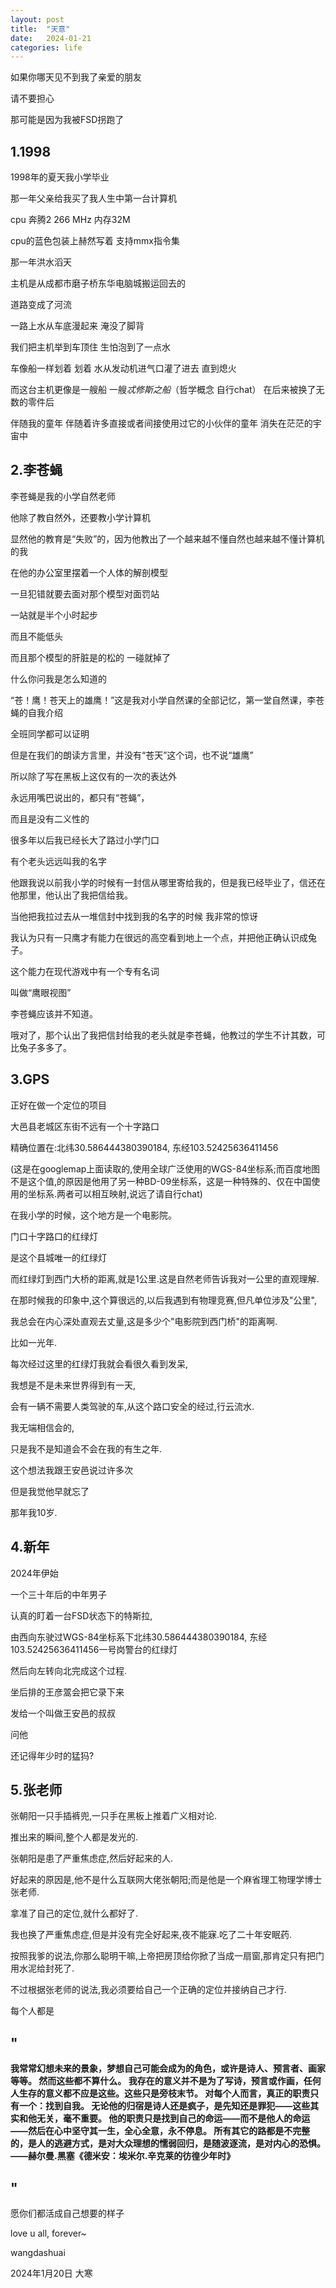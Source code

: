 ```yaml
---
layout: post
title:  "天意"
date:   2024-01-21 
categories: life
---
```


如果你哪天见不到我了亲爱的朋友

请不要担心

那可能是因为我被FSD拐跑了



## 1.1998

1998年的夏天我小学毕业

那一年父亲给我买了我人生中第一台计算机

cpu 奔腾2 266 MHz 内存32M

cpu的蓝色包装上赫然写着 支持mmx指令集

那一年洪水滔天

主机是从成都市磨子桥东华电脑城搬运回去的

道路变成了河流

一路上水从车底漫起来 淹没了脚背

我们把主机举到车顶住 生怕泡到了一点水

车像船一样划着 划着 水从发动机进气口灌了进去 直到熄火

而这台主机更像是一艘船 一艘*忒修斯之船*（哲学概念 自行chat） 在后来被换了无数的零件后

伴随我的童年 伴随着许多直接或者间接使用过它的小伙伴的童年 消失在茫茫的宇宙中



## 2.李苍蝇

李苍蝇是我的小学自然老师

他除了教自然外，还要教小学计算机

显然他的教育是“失败”的，因为他教出了一个越来越不懂自然也越来越不懂计算机的我

在他的办公室里摆着一个人体的解剖模型

一旦犯错就要去面对那个模型对面罚站

一站就是半个小时起步

而且不能低头

而且那个模型的肝脏是的松的 一碰就掉了

什么你问我是怎么知道的



“苍！鹰！苍天上的雄鹰！”这是我对小学自然课的全部记忆，第一堂自然课，李苍蝇的自我介绍

全班同学都可以证明

但是在我们的朗读方言里，并没有“苍天”这个词，也不说“雄鹰”

所以除了写在黑板上这仅有的一次的表达外

永远用嘴巴说出的，都只有“苍蝇”，

而且是没有二义性的



很多年以后我已经长大了路过小学门口

有个老头远远叫我的名字

他跟我说以前我小学的时候有一封信从哪里寄给我的，但是我已经毕业了，信还在他那里，他认出了我把信给我。

当他把我拉过去从一堆信封中找到我的名字的时候 我非常的惊讶

我认为只有一只鹰才有能力在很远的高空看到地上一个点，并把他正确认识成兔子。

这个能力在现代游戏中有一个专有名词

叫做“鹰眼视图”

李苍蝇应该并不知道。

哦对了，那个认出了我把信封给我的老头就是李苍蝇，他教过的学生不计其数，可比兔子多多了。



## 3.GPS

正好在做一个定位的项目

大邑县老城区东街不远有一个十字路口

精确位置在:北纬30.586444380390184, 东经103.52425636411456

(这是在googlemap上面读取的,使用全球广泛使用的WGS-84坐标系;而百度地图不是这个值,的原因是他用了另一种BD-09坐标系，这是一种特殊的、仅在中国使用的坐标系.两者可以相互映射,说远了请自行chat)

在我小学的时候，这个地方是一个电影院。

门口十字路口的红绿灯

是这个县城唯一的红绿灯

而红绿灯到西门大桥的距离,就是1公里.这是自然老师告诉我对一公里的直观理解.

在那时候我的印象中,这个算很远的,以后我遇到有物理竞赛,但凡单位涉及"公里",

我总会在内心深处直观去丈量,这是多少个"电影院到西门桥"的距离啊.

比如一光年.



每次经过这里的红绿灯我就会看很久看到发呆,

我想是不是未来世界得到有一天,

会有一辆不需要人类驾驶的车,从这个路口安全的经过,行云流水.

我无端相信会的,

只是我不是知道会不会在我的有生之年.

这个想法我跟王安邑说过许多次

但是我觉他早就忘了

那年我10岁.




## 4.新年

2024年伊始

一个三十年后的中年男子

认真的盯着一台FSD状态下的特斯拉,

由西向东驶过WGS-84坐标系下北纬30.586444380390184, 东经103.52425636411456一号岗警台的红绿灯

然后向左转向北完成这个过程.

坐后排的王彦翯会把它录下来

发给一个叫做王安邑的叔叔

问他

还记得年少时的猛犸?





## 5.张老师

张朝阳一只手插裤兜,一只手在黑板上推着广义相对论.

推出来的瞬间,整个人都是发光的.

张朝阳是患了严重焦虑症,然后好起来的人.

好起来的原因是,他不是什么互联网大佬张朝阳;而是他是一个麻省理工物理学博士张老师.

拿准了自己的定位,就什么都好了.

我也换了严重焦虑症,但是并没有完全好起来,夜不能寐.吃了二十年安眠药.

按照我爹的说法,你那么聪明干嘛,上帝把房顶给你掀了当成一扇窗,那肯定只有把门用水泥给封死了.

不过根据张老师的说法,我必须要给自己一个正确的定位并接纳自己才行.

每个人都是

## "

**我常常幻想未来的景象，梦想自己可能会成为的角色，或许是诗人、预言者、画家等等。
然而这些都不算什么。
我存在的意义并不是为了写诗，预言或作画，任何人生存的意义都不应是这些。这些只是旁枝末节。
对每个人而言，真正的职责只有一个：找到自我。
无论他的归宿是诗人还是疯子，是先知还是罪犯——这些其实和他无关，毫不重要。
他的职责只是找到自己的命运——而不是他人的命运——然后在心中坚守其一生，全心全意，永不停息。
所有其它的路都是不完整的，是人的逃避方式，是对大众理想的懦弱回归，是随波逐流，是对内心的恐惧。 
——赫尔曼.黑塞《德米安：埃米尔.辛克莱的彷徨少年时》**

## "

愿你们都活成自己想要的样子

love u all, forever~



wangdashuai

2024年1月20日 大寒